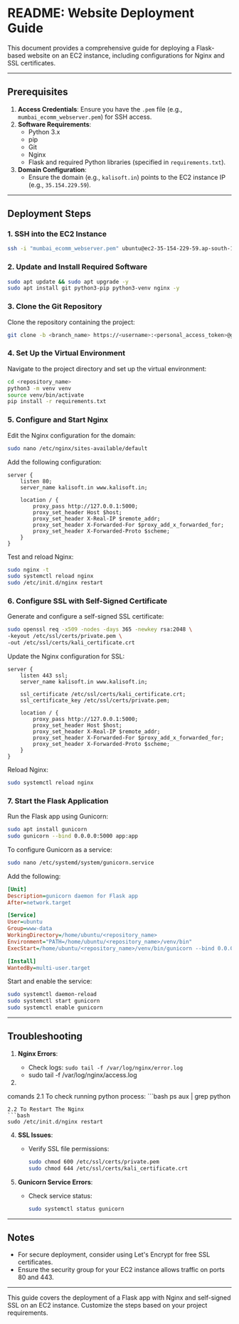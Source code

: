 # README: Website Deployment Guide

This document provides a comprehensive guide for deploying a Flask-based website on an EC2 instance, including configurations for Nginx and SSL certificates.

---

## Prerequisites

1. **Access Credentials**: Ensure you have the `.pem` file (e.g., `mumbai_ecomm_webserver.pem`) for SSH access.
2. **Software Requirements**:
   - Python 3.x
   - pip
   - Git
   - Nginx
   - Flask and required Python libraries (specified in `requirements.txt`).
3. **Domain Configuration**:
   - Ensure the domain (e.g., `kalisoft.in`) points to the EC2 instance IP (e.g., `35.154.229.59`).

---

## Deployment Steps

### 1. SSH into the EC2 Instance
```bash
ssh -i "mumbai_ecomm_webserver.pem" ubuntu@ec2-35-154-229-59.ap-south-1.compute.amazonaws.com
```

### 2. Update and Install Required Software
```bash
sudo apt update && sudo apt upgrade -y
sudo apt install git python3-pip python3-venv nginx -y
```

### 3. Clone the Git Repository
Clone the repository containing the project:
```bash
git clone -b <branch_name> https://<username>:<personal_access_token>@github.com/<username>/<repository>.git
```

### 4. Set Up the Virtual Environment
Navigate to the project directory and set up the virtual environment:
```bash
cd <repository_name>
python3 -m venv venv
source venv/bin/activate
pip install -r requirements.txt

```

### 5. Configure and Start Nginx
Edit the Nginx configuration for the domain:
```bash
sudo nano /etc/nginx/sites-available/default
```
Add the following configuration:
```nginx
server {
    listen 80;
    server_name kalisoft.in www.kalisoft.in;

    location / {
        proxy_pass http://127.0.0.1:5000;
        proxy_set_header Host $host;
        proxy_set_header X-Real-IP $remote_addr;
        proxy_set_header X-Forwarded-For $proxy_add_x_forwarded_for;
        proxy_set_header X-Forwarded-Proto $scheme;
    }
}
```
Test and reload Nginx:
```bash
sudo nginx -t
sudo systemctl reload nginx
sudo /etc/init.d/nginx restart
```

### 6. Configure SSL with Self-Signed Certificate
Generate and configure a self-signed SSL certificate:
```bash
sudo openssl req -x509 -nodes -days 365 -newkey rsa:2048 \
-keyout /etc/ssl/certs/private.pem \
-out /etc/ssl/certs/kali_certificate.crt
```
Update the Nginx configuration for SSL:
```nginx
server {
    listen 443 ssl;
    server_name kalisoft.in www.kalisoft.in;

    ssl_certificate /etc/ssl/certs/kali_certificate.crt;
    ssl_certificate_key /etc/ssl/certs/private.pem;

    location / {
        proxy_pass http://127.0.0.1:5000;
        proxy_set_header Host $host;
        proxy_set_header X-Real-IP $remote_addr;
        proxy_set_header X-Forwarded-For $proxy_add_x_forwarded_for;
        proxy_set_header X-Forwarded-Proto $scheme;
    }
}
```
Reload Nginx:
```bash
sudo systemctl reload nginx
```

### 7. Start the Flask Application
Run the Flask app using Gunicorn:
```bash
sudo apt install gunicorn
sudo gunicorn --bind 0.0.0.0:5000 app:app
```

To configure Gunicorn as a service:
```bash
sudo nano /etc/systemd/system/gunicorn.service
```
Add the following:
```ini
[Unit]
Description=gunicorn daemon for Flask app
After=network.target

[Service]
User=ubuntu
Group=www-data
WorkingDirectory=/home/ubuntu/<repository_name>
Environment="PATH=/home/ubuntu/<repository_name>/venv/bin"
ExecStart=/home/ubuntu/<repository_name>/venv/bin/gunicorn --bind 0.0.0.0:5000 app:app

[Install]
WantedBy=multi-user.target
```
Start and enable the service:
```bash
sudo systemctl daemon-reload
sudo systemctl start gunicorn
sudo systemctl enable gunicorn
```

---

## Troubleshooting

1. **Nginx Errors**:
   - Check logs: `sudo tail -f /var/log/nginx/error.log`
   - sudo tail -f /var/log/nginx/access.log

2. 
comands
   2.1 To check running python process:
    ```bash
    ps aux | grep python
   ```
   2.2 To Restart The Nginx 
   ```bash
   sudo /etc/init.d/nginx restart
   ```
   

4. **SSL Issues**:
   - Verify SSL file permissions:
     ```bash
     sudo chmod 600 /etc/ssl/certs/private.pem
     sudo chmod 644 /etc/ssl/certs/kali_certificate.crt
     ```

5. **Gunicorn Service Errors**:
   - Check service status:
     ```bash
     sudo systemctl status gunicorn
     ```

---

## Notes

- For secure deployment, consider using Let's Encrypt for free SSL certificates.
- Ensure the security group for your EC2 instance allows traffic on ports 80 and 443.

---

This guide covers the deployment of a Flask app with Nginx and self-signed SSL on an EC2 instance. Customize the steps based on your project requirements.
